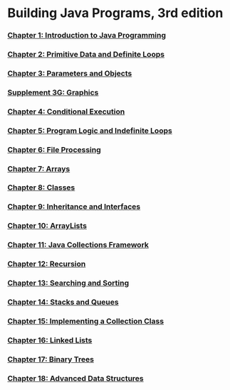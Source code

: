 # Building Java Programs, 3rd edition

### [Chapter 1: Introduction to Java Programming](Chapter1/README.md)
### [Chapter 2: Primitive Data and Definite Loops](Chapter2/README.md)
### [Chapter 3: Parameters and Objects](Chapter3/README.md)
### [Supplement 3G: Graphics](Supplement3G/README.md)
### [Chapter 4: Conditional Execution](Chapter4/README.md)
### [Chapter 5: Program Logic and Indefinite Loops](Chapter5/README.md)
### [Chapter 6: File Processing](Chapter7/README.md)
### [Chapter 7: Arrays](Chapter7/README.md)
### [Chapter 8: Classes](Chapter8/README.md)
### [Chapter 9: Inheritance and Interfaces](Chapter9/README.md)
### [Chapter 10: ArrayLists](Chapter10/README.md)
### [Chapter 11: Java Collections Framework](Chapter11/README.md)
### [Chapter 12: Recursion](Chapter12/README.md)
### [Chapter 13: Searching and Sorting](Chapter13/README.md)
### [Chapter 14: Stacks and Queues](Chapter14/README.md)
### [Chapter 15: Implementing a Collection Class](Chapter15/README.md)
### [Chapter 16: Linked Lists](Chapter16/README.md)
### [Chapter 17: Binary Trees](Chapter17/README.md)
### [Chapter 18: Advanced Data Structures](Chapter18/README.md)
